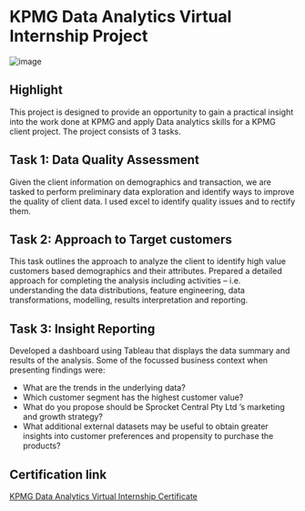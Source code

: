 # KPMG Data Analytics Virtual Internship Project

![image](https://github.com/prathmeshlonkar10/KPMG-AU-Data-Analytics-Virtual-Internship-Project/assets/66990159/43df85b7-c35d-4cd0-903e-c1e0aa271db6)


## Highlight
This project is designed to provide an opportunity to gain a practical insight into the work done at KPMG and apply Data analytics skills for a KPMG client project. The project consists of 3 tasks.


## Task 1: Data Quality Assessment
Given the client information on demographics and transaction, we are tasked to perform preliminary data exploration and identify ways to improve the quality of client data. I used excel to identify quality issues and to rectify them.


## Task 2: Approach to Target customers
This task outlines the approach to analyze the client to identify high value customers based demographics and their attributes. Prepared a detailed approach for completing the analysis including activities – i.e. understanding the data distributions, feature engineering, data transformations, modelling, results interpretation and reporting.


## Task 3: Insight Reporting
Developed a dashboard using Tableau that displays the data summary and results of the analysis. Some of the focussed business context when presenting findings were:

- What are the trends in the underlying data?
- Which customer segment has the highest customer value?
- What do you propose should be Sprocket Central Pty Ltd ’s marketing and growth strategy?
- What additional external datasets may be useful to obtain greater insights into customer preferences and propensity to purchase the products?


## Certification link
[KPMG Data Analytics Virtual Internship Certificate](https://forage-uploads-prod.s3.amazonaws.com/completion-certificates/KPMG%20AU/m7W4GMqeT3bh9Nb2c_KPMG%20AU_86QszvD3RDEMeQAkC_1699930078040_completion_certificate.pdf)
